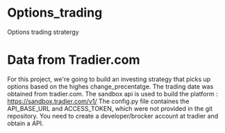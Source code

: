 # Options_trading
Options trading stratergy

# Data from Tradier.com
For this project, we're going to build an investing strategy that picks up options based on the highes change_precentatge. The trading date was obtained from tradier.com. The sandbox api is used to build the platform : https://sandbox.tradier.com/v1/ The config.py file containes the API_BASE_URL and ACCESS_TOKEN, which were not provided in the git repository. You need to create a developer/brocker account at tradier and obtain a API.
